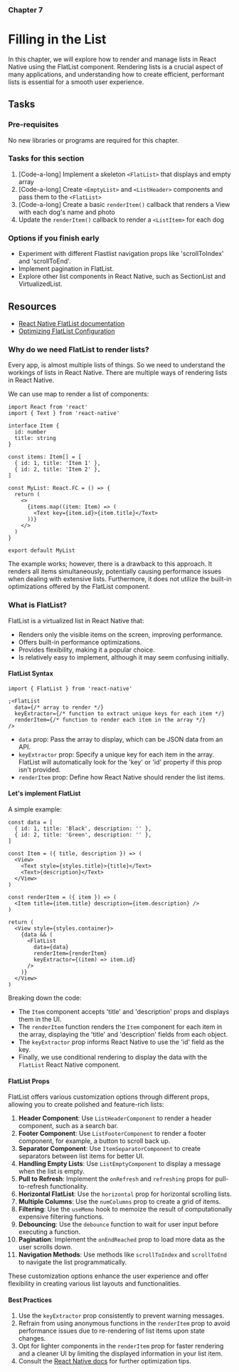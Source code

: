 ### Chapter 7

# Filling in the List

In this chapter, we will explore how to render and manage lists in React Native using the FlatList component. Rendering lists is a crucial aspect of many applications, and understanding how to create efficient, performant lists is essential for a smooth user experience.

## Tasks

### Pre-requisites

No new libraries or programs are required for this chapter.

### Tasks for this section

1. [Code-a-long] Implement a skeleton `<FlatList>` that displays and empty array
2. [Code-a-long] Create `<EmptyList>` and `<ListHeader>` components and pass them to the `<FlatList>`
3. [Code-a-long] Create a basic `renderItem()` callback that renders a View with each dog's name and photo
4. Update the `renderItem()` callback to render a `<ListItem>` for each dog
   ​

### Options if you finish early

- Experiment with different Flastlist navigation props like 'scrollToIndex' and 'scrollToEnd'.
- Implement pagination in FlatList.
- Explore other list components in React Native, such as SectionList and VirtualizedList.

## Resources

- [React Native FlatList documentation](https://reactnative.dev/docs/flatlist)
- [Optimizing FlatList Configuration](https://reactnative.dev/docs/optimizing-flatlist-configuration)

### Why do we need FlatList to render lists?

Every app, is almost multiple lists of things. So we need to understand the workings of lists in React Native. There are multiple ways of rendering lists in React Native.

We can use map to render a list of components:

```tsx
import React from 'react'
import { Text } from 'react-native'

interface Item {
  id: number
  title: string
}

const items: Item[] = [
  { id: 1, title: 'Item 1' },
  { id: 2, title: 'Item 2' },
]

const MyList: React.FC = () => {
  return (
    <>
      {items.map((item: Item) => (
        <Text key={item.id}>{item.title}</Text>
      ))}
    </>
  )
}

export default MyList
```

The example works; however, there is a drawback to this approach. It renders all items simultaneously, potentially causing performance issues when dealing with extensive lists. Furthermore, it does not utilize the built-in optimizations offered by the FlatList component.

### What is FlatList?

FlatList is a virtualized list in React Native that:

- Renders only the visible items on the screen, improving performance.
- Offers built-in performance optimizations.
- Provides flexibility, making it a popular choice.
- Is relatively easy to implement, although it may seem confusing initially.

#### FlatList Syntax

```tsx
import { FlatList } from 'react-native'

;<FlatList
  data={/* array to render */}
  keyExtractor={/* function to extract unique keys for each item */}
  renderItem={/* function to render each item in the array */}
/>
```

- `data` prop: Pass the array to display, which can be JSON data from an API.
- `keyExtractor` prop: Specify a unique key for each item in the array. FlatList will automatically look for the 'key' or 'id' property if this prop isn't provided.
- `renderItem` prop: Define how React Native should render the list items.

#### Let's implement FlatList

A simple example:

```tsx
const data = [
  { id: 1, title: 'Black', description: '' },
  { id: 2, title: 'Green', description: '' },
]

const Item = ({ title, description }) => (
  <View>
    <Text style={styles.title}>{title}</Text>
    <Text>{description}</Text>
  </View>
)

const renderItem = ({ item }) => (
  <Item title={item.title} description={item.description} />
)

return (
  <View style={styles.container}>
    {data && (
      <FlatList
        data={data}
        renderItem={renderItem}
        keyExtractor={(item) => item.id}
      />
    )}
  </View>
)
```

Breaking down the code:

- The `Item` component accepts 'title' and 'description' props and displays them in the UI.
- The `renderItem` function renders the `Item` component for each item in the array, displaying the 'title' and 'description' fields from each object.
- The `keyExtractor` prop informs React Native to use the 'id' field as the key.
- Finally, we use conditional rendering to display the data with the `FlatList` React Native component.

#### FlatList Props

FlatList offers various customization options through different props, allowing you to create polished and feature-rich lists:

1. **Header Component**: Use `ListHeaderComponent` to render a header component, such as a search bar.
2. **Footer Component**: Use `ListFooterComponent` to render a footer component, for example, a button to scroll back up.
3. **Separator Component**: Use `ItemSeparatorComponent` to create separators between list items for better UI.
4. **Handling Empty Lists**: Use `ListEmptyComponent` to display a message when the list is empty.
5. **Pull to Refresh**: Implement the `onRefresh` and `refreshing` props for pull-to-refresh functionality.
6. **Horizontal FlatList**: Use the `horizontal` prop for horizontal scrolling lists.
7. **Multiple Columns**: Use the `numColumns` prop to create a grid of items.
8. **Filtering**: Use the `useMemo` hook to memoize the result of computationally expensive filtering functions.
9. **Debouncing**: Use the `debounce` function to wait for user input before executing a function.
10. **Pagination**: Implement the `onEndReached` prop to load more data as the user scrolls down.
11. **Navigation Methods**: Use methods like `scrollToIndex` and `scrollToEnd` to navigate the list programmatically.

These customization options enhance the user experience and offer flexibility in creating various list layouts and functionalities.

#### Best Practices

1. Use the `keyExtractor` prop consistently to prevent warning messages.
2. Refrain from using anonymous functions in the `renderItem` prop to avoid performance issues due to re-rendering of list items upon state changes.
3. Opt for lighter components in the `renderItem` prop for faster rendering and a cleaner UI by limiting the displayed information in your list item.
4. Consult the [React Native docs](https://reactnative.dev/docs/optimizing-flatlist-configuration) for further optimization tips.
